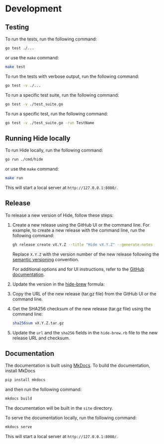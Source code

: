 # Development

## Testing

To run the tests, run the following command:

```bash
go test ./...
```

or use the `make` command:

```bash
make test
```

To run the tests with verbose output, run the following command:

```bash
go test -v ./...
```

To run a specific test suite, run the following command:

```bash
go test -v ./test_suite.go
```

To run a specific test, run the following command:

```bash
go test -v ./test_suite.go -run TestName
```

## Running Hide locally

To run Hide locally, run the following command:

```bash
go run ./cmd/hide
```

or use the `make` command:

```bash
make run
```

This will start a local server at `http://127.0.0.1:8080/`.

## Release

To release a new version of Hide, follow these steps:

1. Create a new release using the GitHub UI or the command line. For example, to create a new release with the command line, run the following command:

    ```bash
    gh release create vX.Y.Z --title "Hide vX.Y.Z" --generate-notes
    ```

    Replace `X.Y.Z` with the version number of the new release following the [semantic versioning](https://semver.org/) convention.

    For additional options and for UI instructions, refer to the [GitHub documentation](https://docs.github.com/en/repositories/releasing-projects-on-github/managing-releases-in-a-repository).

2. Update the version in the [hide-brew](https://github.com/artmoskvin/homebrew-hide) formula:
  1. Copy the URL of the new release (tar.gz file) from the GitHub UI or the command line.
  2. Get the SHA256 checksum of the new release (tar.gz file) using the command line:

     ```bash
     sha256sum vX.Y.Z.tar.gz
     ```

  3. Update the `url` and the `sha256` fields in the `hide-brew.rb` file to the new release URL and checksum.

## Documentation

The documentation is built using [MkDocs](https://www.mkdocs.org/). To build the documentation, install MkDocs

```bash
pip install mkdocs
```

and then run the following command:

```bash
mkdocs build
```

The documentation will be built in the `site` directory.

To serve the documentation locally, run the following command:

```bash
mkdocs serve
```

This will start a local server at `http://127.0.0.1:8000/`.
